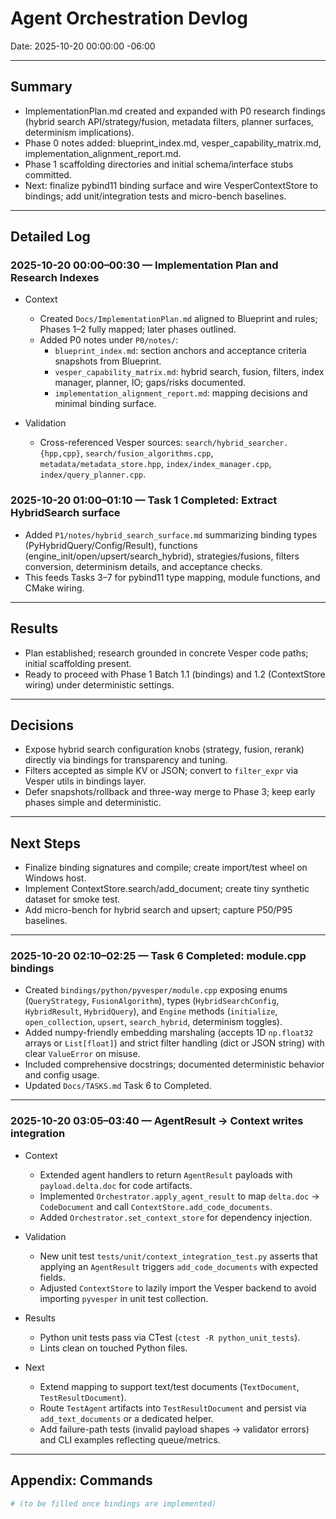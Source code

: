 # Agent Orchestration Devlog

Date: 2025-10-20 00:00:00 -06:00

---

## Summary
- ImplementationPlan.md created and expanded with P0 research findings (hybrid search API/strategy/fusion, metadata filters, planner surfaces, determinism implications).
- Phase 0 notes added: blueprint_index.md, vesper_capability_matrix.md, implementation_alignment_report.md.
- Phase 1 scaffolding directories and initial schema/interface stubs committed.
- Next: finalize pybind11 binding surface and wire VesperContextStore to bindings; add unit/integration tests and micro-bench baselines.

---

## Detailed Log

### 2025-10-20 00:00–00:30 — Implementation Plan and Research Indexes

- Context
  - Created `Docs/ImplementationPlan.md` aligned to Blueprint and rules; Phases 1–2 fully mapped; later phases outlined.
  - Added P0 notes under `P0/notes/`:
    - `blueprint_index.md`: section anchors and acceptance criteria snapshots from Blueprint.
    - `vesper_capability_matrix.md`: hybrid search, fusion, filters, index manager, planner, IO; gaps/risks documented.
    - `implementation_alignment_report.md`: mapping decisions and minimal binding surface.

- Validation
  - Cross-referenced Vesper sources: `search/hybrid_searcher.{hpp,cpp}`, `search/fusion_algorithms.cpp`, `metadata/metadata_store.hpp`, `index/index_manager.cpp`, `index/query_planner.cpp`.

### 2025-10-20 01:00–01:10 — Task 1 Completed: Extract HybridSearch surface

- Added `P1/notes/hybrid_search_surface.md` summarizing binding types (PyHybridQuery/Config/Result), functions (engine_init/open/upsert/search_hybrid), strategies/fusions, filters conversion, determinism details, and acceptance checks.
- This feeds Tasks 3–7 for pybind11 type mapping, module functions, and CMake wiring.

---

## Results
- Plan established; research grounded in concrete Vesper code paths; initial scaffolding present.
- Ready to proceed with Phase 1 Batch 1.1 (bindings) and 1.2 (ContextStore wiring) under deterministic settings.

---

## Decisions
- Expose hybrid search configuration knobs (strategy, fusion, rerank) directly via bindings for transparency and tuning.
- Filters accepted as simple KV or JSON; convert to `filter_expr` via Vesper utils in bindings layer.
- Defer snapshots/rollback and three-way merge to Phase 3; keep early phases simple and deterministic.

---

## Next Steps
- Finalize binding signatures and compile; create import/test wheel on Windows host.
- Implement ContextStore.search/add_document; create tiny synthetic dataset for smoke test.
- Add micro-bench for hybrid search and upsert; capture P50/P95 baselines.

---

### 2025-10-20 02:10–02:25 — Task 6 Completed: module.cpp bindings

- Created `bindings/python/pyvesper/module.cpp` exposing enums (`QueryStrategy`, `FusionAlgorithm`), types (`HybridSearchConfig`, `HybridResult`, `HybridQuery`), and `Engine` methods (`initialize`, `open_collection`, `upsert`, `search_hybrid`, determinism toggles).
- Added numpy-friendly embedding marshaling (accepts 1D `np.float32` arrays or `List[float]`) and strict filter handling (dict or JSON string) with clear `ValueError` on misuse.
- Included comprehensive docstrings; documented deterministic behavior and config usage.
- Updated `Docs/TASKS.md` Task 6 to Completed.

---

### 2025-10-20 03:05–03:40 — AgentResult → Context writes integration

- Context
  - Extended agent handlers to return `AgentResult` payloads with `payload.delta.doc` for code artifacts.
  - Implemented `Orchestrator.apply_agent_result` to map `delta.doc` → `CodeDocument` and call `ContextStore.add_code_documents`.
  - Added `Orchestrator.set_context_store` for dependency injection.

- Validation
  - New unit test `tests/unit/context_integration_test.py` asserts that applying an `AgentResult` triggers `add_code_documents` with expected fields.
  - Adjusted `ContextStore` to lazily import the Vesper backend to avoid importing `pyvesper` in unit test collection.

- Results
  - Python unit tests pass via CTest (`ctest -R python_unit_tests`).
  - Lints clean on touched Python files.

- Next
  - Extend mapping to support text/test documents (`TextDocument`, `TestResultDocument`).
  - Route `TestAgent` artifacts into `TestResultDocument` and persist via `add_text_documents` or a dedicated helper.
  - Add failure-path tests (invalid payload shapes → validator errors) and CLI examples reflecting queue/metrics.

---

## Appendix: Commands

```powershell
# (to be filled once bindings are implemented)
```
